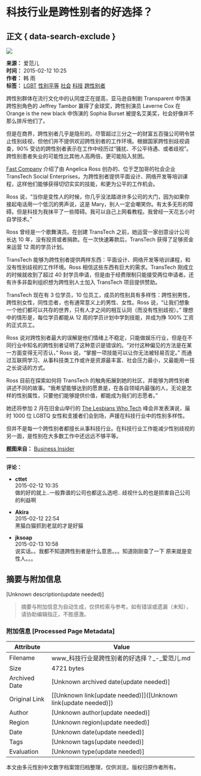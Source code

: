 # 科技行业是跨性别者的好选择？

## 正文 { data-search-exclude }


![](https://s3.ifanr.com/wp-content/uploads/2015/02/lgbtq1.jpg!720)

**来源：** 爱范儿  
**时间：** 2015-02-12 10:25  
**作者：** 韩 雨  
**标签：** [LGBT](https://www.ifanr.com/tags/lgbt) [性别平等](https://www.ifanr.com/tags/%e6%80%a7%e5%88%ab%e5%b9%b3%e7%ad%89) [社会](https://www.ifanr.com/tags/%e7%a4%be%e4%bc%9a) [科技](https://www.ifanr.com/tags/%e7%a7%91%e6%8a%80) [跨性别者](https://www.ifanr.com/tags/%e8%b7%a8%e6%80%a7%e5%88%ab%e8%80%85)

跨性别群体在流行文化中的认同度正在提高，亚马逊自制剧 Transparent 中饰演跨性别角色的 Jeffrey Tambor 赢得了金球奖，跨性别演员 Laverne Cox 在 Orange is the new black 中饰演的 Sophia Burset 被提名艾美奖，社会好像并不那么排斥他们了。

但是在商界，跨性别者几乎是隐形的。尽管超过三分之一的财富五百强公司明令禁止性别歧视，但他们并不提供欢迎跨性别者的工作环境。根据国家跨性别歧视调查，90% 受访的跨性别者表示在工作中经历过“骚扰、不公平待遇、或者歧视”。跨性别患者失业的可能性比其他人高两倍，更可能陷入贫困。

[Fast Company](http://www.fastcompany.com/3042123/the-future-of-work/the-startup-thats-battling-to-open-tech-to-transgender-people) 介绍了由 Angelica Ross 创办的、位于芝加哥的社会企业 TransTech Social Enterprises，为跨性别者提供平面设计、网络开发等培训课程，这样他们能够获得切切实实的技能，和更为公平的工作机会。

Ross 说，“当你是变性人的时候，你几乎没法踏进许多公司的大门，因为如果你接起电话用一个低沉的男声说，这是 Mary，别人一定会嘲笑你。有太多无形的障碍。但是科技为我抹平了一些障碍。我可以自己上网看教程。我曾经一天花五小时自学技术。”

Ross 曾经是一个歌舞演员。在创建 TransTech 之前，她运营一家创意设计公司长达 10 年，没有投资或者捐款。在一次快速筹款后，TransTech 获得了足够资金来运营 12 周的学员计划。

TransTech 能够为跨性别者提供两样东西：平面设计、网络开发等培训课程，和没有性别歧视的工作环境。Ross 相信这些东西有巨大的需求。TransTech 刚成立的时候就收到了超过 40 封学员申请，但是由于经费限制只能接受两位申请者。还有许多非盈利组织想为跨性别人士加入 TransTech 项目提供赞助。

TransTech 现在有 3 位学员，10 位员工，成员的性别具有多样性：跨性别男性，跨性别女性，同性恋者，也有通常意义上的男性、女性。Ross 说，“让我们想象一个他们都可以共存的世界，只有人才之间的相互认同（而没有性别歧视）。” 理想中的情形是，每位学员都能从 12 周的学员计划中学到技能，并成为挣 100% 工资的正式员工。

Ross 说对跨性别者最大的误解是他们情绪上不稳定，只能做娱乐行业，但是在不同行业中知名的跨性别者证明了这种意识是错误的。“对付这种偏见的方法是在某一方面变得无可否认，” Ross 说，“掌握一项技能可以让你无法被轻易否定。” 而通过互联网学习、从事科技类工作或许是资源最丰富、社会压力最小，又最能用一技之长说话的方式。

Ross 目前在探索如何将 TransTech 的触角拓展到她的社区，并能够为跨性别者讲述不同的故事。“我希望能够达到的愿景是，在各自领域内最强的人，无论是怎样的性别属性，只要他们能够提供价值，都能成为我们的志愿者。”

她还将参加 2 月在旧金山举行的 [The Lesbians Who Tech](http://lesbianswhotech.org/summit2015/) 峰会并发表演说，届时 1000 位 LGBTQ 女性和支援者们会到场，声援在科技行业中的性别多样性。

但并不是每一个跨性别者都擅长从事科技行业。在科技行业工作能减少性别歧视的另一面，是性别在大多数工作中还远远不够平等。

**题图来自：** [Business Insider](http://businessinsider.com)

---

**评论：**

- **cttet**  
    2015-02-12 10:35  
    做的好的就上..一般靠谱的公司也都这么选吧.. 歧视什么的也是损害自己公司的利益啊

- **Akira**  
    2015-02-12 22:54  
    黑猫白猫抓到老鼠的才是好猫

- **jksoap**  
    2015-02-13 10:58  
    说实话。。我都不知道跨性别者是什么意思。。。知道刚刚查了一下 原来就是变性人。。。
<!-- tcd_original_link https://www.ifanr.com/494954 -->


## 摘要与附加信息

<!-- tcd_abstract -->
[Unknown description(update needed)]
<!-- tcd_abstract_end -->

> 摘要与附加信息为自动生成，仅供检索与参考。如有错误或遗漏（未知），请协助编辑指正，不胜感激。

### 附加信息 [Processed Page Metadata]

| Attribute       | Value                                  |
|-----------------|----------------------------------------|
| Filename        | www_科技行业是跨性别者的好选择？_-_爱范儿.md                             |
| Size            | 4721 bytes                           |
| Archived Date   | [Unknown archived date(update needed)]                             |
| Original Link   | [[Unknown link(update needed)]]([Unknown link(update needed)])                       |
| Author          | [Unknown author(update needed)]                               |
| Region          | [Unknown region(update needed)]                               |
| Date            | [Unknown date(update needed)]                                 |
| Tags            | [Unknown tags(update needed)]                                 |
| Evaluation            | [Unknown type(update needed)]                                 |
<!-- tcd_table_end -->

本文由多元性别中文数字档案馆归档整理，仅供浏览。版权归原作者所有。
